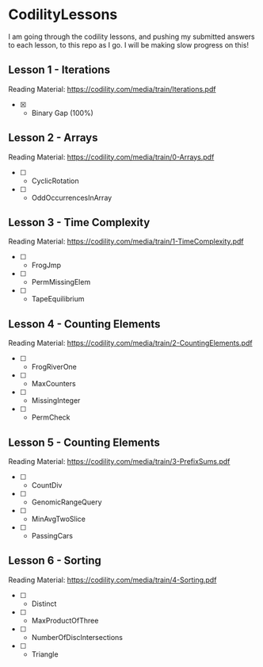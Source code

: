 # CodilityLessons

I am going through the codility lessons, and pushing my submitted answers to each lesson, to this repo as I go.
I will be making slow progress on this!

## Lesson 1 - Iterations

Reading Material: https://codility.com/media/train/Iterations.pdf

- [X] - Binary Gap (100%)

## Lesson 2 - Arrays

Reading Material: https://codility.com/media/train/0-Arrays.pdf

- [ ] - CyclicRotation
- [ ] - OddOccurrencesInArray

## Lesson 3 - Time Complexity

Reading Material: https://codility.com/media/train/1-TimeComplexity.pdf

- [ ] - FrogJmp
- [ ] - PermMissingElem
- [ ] - TapeEquilibrium

## Lesson 4 - Counting Elements

Reading Material: https://codility.com/media/train/2-CountingElements.pdf

- [ ] - FrogRiverOne
- [ ] - MaxCounters
- [ ] - MissingInteger
- [ ] - PermCheck

## Lesson 5 - Counting Elements

Reading Material: https://codility.com/media/train/3-PrefixSums.pdf

- [ ] - CountDiv
- [ ] - GenomicRangeQuery
- [ ] - MinAvgTwoSlice
- [ ] - PassingCars

## Lesson 6 - Sorting

Reading Material: https://codility.com/media/train/4-Sorting.pdf

- [ ] - Distinct
- [ ] - MaxProductOfThree
- [ ] - NumberOfDiscIntersections
- [ ] - Triangle





